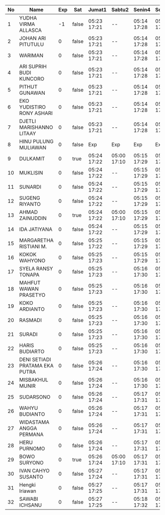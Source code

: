 | No | Name | Exp | Sat | Jumat1 | Sabtu2 | Senin4 | Selasa5 | Rabu6 |
|-----|-----|-----|-----|-----|-----|-----|-----|-----|
| 1 | YUDHA VIRMA ALLASCA | -1 | false | 05:23 17:21 | -- | 05:14 17:28 | 05:27 17:08 | 05:21 17:13 |
| 2 | JOHAN ARI PITUTULU | 0 | false | 05:23 17:21 | -- | 05:14 17:28 | 05:27 17:08 | 05:21 17:13 |
| 3 | WARIMAN | 0 | false | 05:23 17:21 | -- | 05:14 17:28 | 05:27 17:08 | 05:21 17:13 |
| 4 | ARI SUPRIH BUDI KUNCORO | 0 | false | 05:23 17:21 | -- | 05:14 17:28 | 05:27 17:08 | 05:21 17:13 |
| 5 | PITHUT GUNAWAN | 0 | false | 05:23 17:21 | -- | 05:14 17:28 | 05:27 17:08 | 05:21 17:13 |
| 6 | EKO YUDISTIRO RONY ASHARI | 0 | false | 05:23 17:21 | -- | 05:14 17:28 | 05:27 17:08 | 05:21 17:13 |
| 7 | DJETLI MARISHANNO LITAAY | 0 | false | 05:23 17:21 | -- | 05:14 17:28 | 05:27 17:08 | 05:21 17:13 |
| 8 | HINU PULUNG MULIAWAN | 0 | false | Exp | Exp | Exp | Exp | Exp |
| 9 | DULKAMIT | 0 | true | 05:24 17:22 | 05:00 17:10 | 05:15 17:29 | 05:28 17:09 | 05:22 17:14 |
| 10 | MUKLISIN | 0 | false | 05:24 17:22 | -- | 05:15 17:29 | 05:28 17:09 | 05:22 17:14 |
| 11 | SUNARDI | 0 | false | 05:24 17:22 | -- | 05:15 17:29 | 05:28 17:09 | 05:22 17:14 |
| 12 | SUGENG RIYANTO | 0 | false | 05:24 17:22 | -- | 05:15 17:29 | 05:28 17:09 | 05:22 17:14 |
| 13 | AHMAD ZAINUDDIN | 0 | true | 05:24 17:22 | 05:00 17:10 | 05:15 17:29 | 05:28 17:09 | 05:22 17:14 |
| 14 | IDA JATIYANA | 0 | false | 05:24 17:22 | -- | 05:15 17:29 | 05:28 17:09 | 05:22 17:14 |
| 15 | MARGARETHA RISTIANI M. | 0 | false | 05:25 17:22 | -- | 05:15 17:29 | 05:28 17:09 | 05:22 17:14 |
| 16 | KOKOK WAHYONO | 0 | false | 05:25 17:23 | -- | 05:15 17:29 | 05:28 17:09 | 05:22 17:14 |
| 17 | SYELA RANSY TONAPA | 0 | false | 05:25 17:23 | -- | 05:16 17:30 | 05:29 17:10 | 05:23 17:15 |
| 18 | MAHFUT WAWAN PRASETYO | 0 | false | 05:25 17:23 | -- | 05:16 17:30 | 05:29 17:10 | 05:23 17:15 |
| 19 | KOKO ARDIANTO | 0 | false | 05:25 17:23 | -- | 05:16 17:30 | 05:29 17:10 | 05:23 17:15 |
| 20 | RASMADI | 0 | false | 05:25 17:23 | -- | 05:16 17:30 | 05:29 17:10 | 05:23 17:15 |
| 21 | SURADI | 0 | false | 05:25 17:23 | -- | 05:16 17:30 | 05:29 17:10 | 05:23 17:15 |
| 22 | HARIS BUDIARTO | 0 | false | 05:25 17:23 | -- | 05:16 17:30 | 05:29 17:10 | 05:23 17:15 |
| 23 | DENI SETIADI PRATAMA EKA PUTRA | 0 | false | 05:26 17:24 | -- | 05:16 17:30 | 05:29 17:10 | 05:23 17:15 |
| 24 | MISBAKHUL MUNIR | 0 | false | 05:26 17:24 | -- | 05:16 17:30 | 05:29 17:10 | 05:23 17:15 |
| 25 | SUDARSONO | 0 | false | 05:26 17:24 | -- | 05:17 17:31 | 05:30 17:11 | 05:24 17:16 |
| 26 | WAHYU BUDIANTO | 0 | false | 05:26 17:24 | -- | 05:17 17:31 | 05:30 17:11 | 05:24 17:16 |
| 27 | WIDASTAMA ANGGA PERMANA | 0 | false | 05:26 17:24 | -- | 05:17 17:31 | 05:30 17:11 | 05:24 17:16 |
| 28 | HERU PURNOMO | 0 | false | 05:26 17:24 | -- | 05:17 17:31 | 05:30 17:11 | 05:24 17:16 |
| 29 | BOWO SURYONO | 0 | true | 05:26 17:24 | 05:00 17:10 | 05:17 17:31 | 05:30 17:11 | 05:24 17:16 |
| 30 | IVAN CAHYO SUSANTO | 0 | false | 05:27 17:24 | -- | 05:17 17:31 | 05:30 17:11 | 05:24 17:16 |
| 31 | Hengki Iriawan | 0 | false | 05:27 17:25 | -- | 05:17 17:31 | 05:30 17:11 | 05:24 17:16 |
| 32 | SAWABI ICHSANU | 0 | false | 05:27 17:25 | -- | 05:18 17:32 | 05:30 17:12 | 05:25 17:17 |
